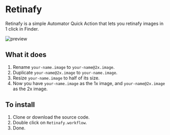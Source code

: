 # Retinafy

Retinafy is a simple Automator Quick Action that lets you retinafy images in 1 click in Finder.

![preview](https://user-images.githubusercontent.com/111456/126425737-581f2d59-a770-4dce-b71f-d17283f162c6.png)

What it does
---

1. Rename `your-name.image` to `your-name@2x.image`.
2. Duplicate `your-name@2x.image` to `your-name.image`.
3. Resize `your-name.image` to half of its size.
4. Now you have `your-name.image` as the 1x image, and `your-name@2x.image` as the 2x image.

To install
---

1. Clone or download the source code.
2. Double click on `Retinafy.workflow`.
3. Done.
